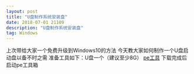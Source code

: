 ```yaml
---
layout: post
title: "U盘制作系统安装盘"
date: 2018-07-01 21109
description: "U盘制作系统安装盘"
tag: Windows
---
```



上次带给大家一个免费升级到Windows10的方法  今天教大家如何制作一个U盘启动盘以备不时之需  准备工具如下：U盘一个（建议至少8G） [pe工具](http://www.wepe.com.cn/download.html)  下载完成后启动pe工具箱
